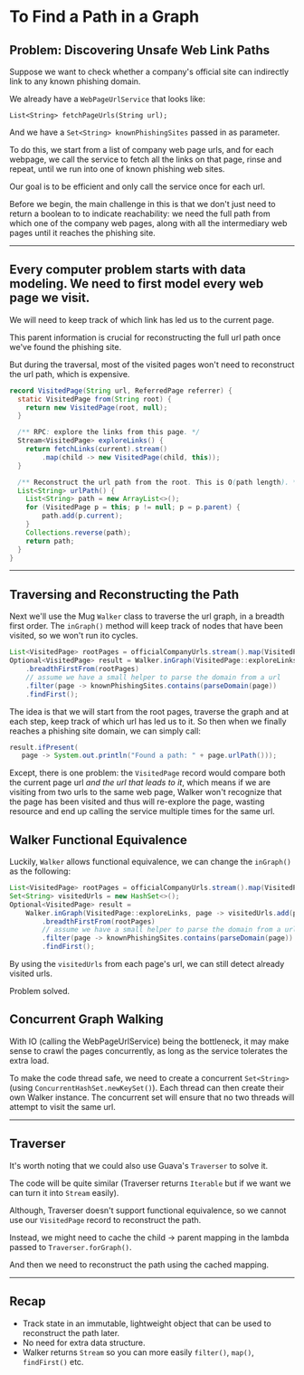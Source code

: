 # To Find a Path in a Graph

## Problem: Discovering Unsafe Web Link Paths

Suppose we want to check whether a company's official site can indirectly link to any known phishing domain.

We already have a `WebPageUrlService` that looks like:

```
List<String> fetchPageUrls(String url);
```

And we have a `Set<String> knownPhishingSites` passed in as parameter.

To do this, we start from a list of company web page urls, and for each webpage,
we call the service to fetch all the links on that page, rinse and repeat,
until we run into one of known phishing web sites.

Our goal is to be efficient and only call the service once for each url.

Before we begin, the main challenge in this is that we don't just need to return a boolean to
to indicate reachability: we need the full path from which one of the company web pages,
along with all the intermediary web pages until it reaches the phishing site.

---

## Every computer problem starts with data modeling. We need to first model every web page we visit.

We will need to keep track of which link has led us to the current page.

This parent information is crucial for reconstructing the full url path once we've found the phishing site.

But during the traversal, most of the visited pages won't need to reconstruct the url path, which is
expensive.

```java {.good}
record VisitedPage(String url, ReferredPage referrer) {
  static VisitedPage from(String root) {
    return new VisitedPage(root, null);
  }

  /** RPC: explore the links from this page. */
  Stream<VisitedPage> exploreLinks() {
    return fetchLinks(current).stream()
        .map(child -> new VisitedPage(child, this));
  }

  /** Reconstruct the url path from the root. This is O(path length). */
  List<String> urlPath() {
    List<String> path = new ArrayList<>();
    for (VisitedPage p = this; p != null; p = p.parent) {
        path.add(p.current);
    }
    Collections.reverse(path);
    return path;
  }
}
```

---

## Traversing and Reconstructing the Path

Next we'll use the Mug `Walker` class to traverse the url graph, in a breadth first order.
The `inGraph()` method will keep track of nodes that have been visited, so we won't run ito cycles.


```java
List<VisitedPage> rootPages = officialCompanyUrls.stream().map(VisitedPage::from).toList();
Optional<VisitedPage> result = Walker.inGraph(VisitedPage::exploreLinks)
    .breadthFirstFrom(rootPages)
    // assume we have a small helper to parse the domain from a url
    .filter(page -> knownPhishingSites.contains(parseDomain(page))
    .findFirst();
```

The idea is that we will start from the root pages, traverse the graph and at each step, keep
track of which url has led us to it. So then when we finally reaches a phishing site domain,
we can simply call:

```java
result.ifPresent(
   page -> System.out.println("Found a path: " + page.urlPath()));
```

Except, there is one problem: the `VisitedPage` record would compare both the current page url *and the url that leads to it*,
which means if we are visiting from two urls to the same web page, Walker won't recognize that the page has been visited
and thus will re-explore the page, wasting resource and end up calling the service multiple times for the same url.

## Walker Functional Equivalence

Luckily, `Walker` allows functional equivalence, we can change the `inGraph()` as the following:

```java {.good}
List<VisitedPage> rootPages = officialCompanyUrls.stream().map(VisitedPage::from).toList();
Set<String> visitedUrls = new HashSet<>();
Optional<VisitedPage> result =
    Walker.inGraph(VisitedPage::exploreLinks, page -> visitedUrls.add(page.url()))
        .breadthFirstFrom(rootPages)
        // assume we have a small helper to parse the domain from a url
        .filter(page -> knownPhishingSites.contains(parseDomain(page))
        .findFirst();
```

By using the `visitedUrls` from each page's url, we can still detect already visited urls.

Problem solved.

## Concurrent Graph Walking

With IO (calling the WebPageUrlService) being the bottleneck, it may make sense to crawl the pages
concurrently, as long as the service tolerates the extra load.

To make the code thread safe, we need to create a concurrent `Set<String>` (using `ConcurrentHashSet.newKeySet()`).
Each thread can then create their own Walker instance. The concurrent set will ensure that no two threads
will attempt to visit the same url.

---

## Traverser

It's worth noting that we could also use Guava's `Traverser` to solve it.

The code will be quite similar (Traverser returns `Iterable` but if we want we can turn it into `Stream` easily).

Although, Traverser doesn't support functional equivalence,
so we cannot use our `VisitedPage` record to reconstruct the path.

Instead, we might need to cache the child -> parent mapping in the lambda passed to `Traverser.forGraph()`.

And then we need to reconstruct the path using the cached mapping.

---

## Recap

- Track state in an immutable, lightweight object
  that can be used to reconstruct the path later.
- No need for extra data structure.
- Walker returns `Stream` so you can more easily `filter()`, `map()`, `findFirst()` etc.
